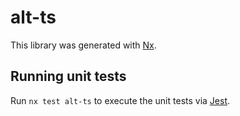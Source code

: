 # alt-ts

This library was generated with [Nx](https://nx.dev).

## Running unit tests

Run `nx test alt-ts` to execute the unit tests via [Jest](https://jestjs.io).
